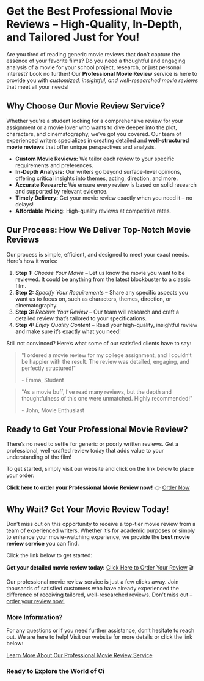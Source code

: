 # Get the Best Professional Movie Reviews – High-Quality, In-Depth, and Tailored Just for You!

Are you tired of reading generic movie reviews that don’t capture the essence of your favorite films? Do you need a thoughtful and engaging analysis of a movie for your school project, research, or just personal interest? Look no further! Our **Professional Movie Review** service is here to provide you with _customized, insightful, and well-researched movie reviews_ that meet all your needs!

## Why Choose Our Movie Review Service?

Whether you're a student looking for a comprehensive review for your assignment or a movie lover who wants to dive deeper into the plot, characters, and cinematography, we’ve got you covered. Our team of experienced writers specializes in creating detailed and **well-structured movie reviews** that offer unique perspectives and analysis.

- **Custom Movie Reviews:** We tailor each review to your specific requirements and preferences.
- **In-Depth Analysis:** Our writers go beyond surface-level opinions, offering critical insights into themes, acting, direction, and more.
- **Accurate Research:** We ensure every review is based on solid research and supported by relevant evidence.
- **Timely Delivery:** Get your movie review exactly when you need it – no delays!
- **Affordable Pricing:** High-quality reviews at competitive rates.

## Our Process: How We Deliver Top-Notch Movie Reviews

Our process is simple, efficient, and designed to meet your exact needs. Here’s how it works:

1. **Step 1:** _Choose Your Movie_ – Let us know the movie you want to be reviewed. It could be anything from the latest blockbuster to a classic film.
2. **Step 2:** _Specify Your Requirements_ – Share any specific aspects you want us to focus on, such as characters, themes, direction, or cinematography.
3. **Step 3:** _Receive Your Review_ – Our team will research and craft a detailed review that’s tailored to your specifications.
4. **Step 4:** _Enjoy Quality Content_ – Read your high-quality, insightful review and make sure it’s exactly what you need!

Still not convinced? Here’s what some of our satisfied clients have to say:

> "I ordered a movie review for my college assignment, and I couldn’t be happier with the result. The review was detailed, engaging, and perfectly structured!"
> 
> <footer>- Emma, Student</footer>

> "As a movie buff, I’ve read many reviews, but the depth and thoughtfulness of this one were unmatched. Highly recommended!"
> 
> <footer>- John, Movie Enthusiast</footer>

## Ready to Get Your Professional Movie Review?

There’s no need to settle for generic or poorly written reviews. Get a professional, well-crafted review today that adds value to your understanding of the film!

To get started, simply visit our website and click on the link below to place your order:

**Click here to order your Professional Movie Review now!** 👉 [Order Now](https://tinyurl.com/topessay?keyword=professional+movie+review)

## Why Wait? Get Your Movie Review Today!

Don’t miss out on this opportunity to receive a top-tier movie review from a team of experienced writers. Whether it’s for academic purposes or simply to enhance your movie-watching experience, we provide the **best movie review service** you can find.

Click the link below to get started:

**Get your detailed movie review today:** [Click Here to Order Your Review](https://tinyurl.com/topessay?keyword=professional+movie+review) 🎬

Our professional movie review service is just a few clicks away. Join thousands of satisfied customers who have already experienced the difference of receiving tailored, well-researched reviews. Don't miss out – [order your review now!](https://tinyurl.com/topessay?keyword=professional+movie+review)

### More Information?

For any questions or if you need further assistance, don’t hesitate to reach out. We are here to help! Visit our website for more details or click the link below:

[Learn More About Our Professional Movie Review Service](https://tinyurl.com/topessay?keyword=professional+movie+review)

### Ready to Explore the World of Ci
